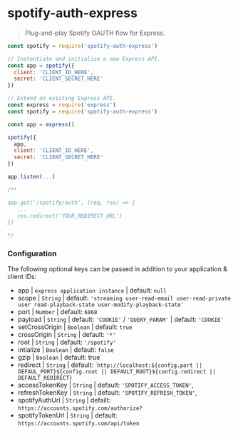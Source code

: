 
# spotify-auth-express
> Plug-and-play Spotify OAUTH flow for Express.

```js
const spotify = require('spotify-auth-express')

// Instantiate and initialize a new Express API.
const app = spotify({
  client: 'CLIENT_ID_HERE',
  secret: 'CLIENT_SECRET_HERE'
})

// Extend an existing Express API.
const express = require('express')
const spotify = require('spotify-auth-express')

const app = express()

spotify({
  app,
  client: 'CLIENT_ID_HERE',
  secret: 'CLIENT_SECRET_HERE'
})

app.listen(...)

/**

app.get('/spotify/auth', (req, res) => {
   ...
   res.redirect('YOUR_REDIRECT_URL')
})

*/
```

### Configuration

The following optional keys can be passed in addition to your application & client IDs:

* app | `express application instance` | default: `null`
* scope | `String` | default: `'streaming user-read-email user-read-private user read-playback-state user-modify-playback-state'`
* port | `Number` | default: `6868`
* payload | `String` | default: `'COOKIE'` / `'QUERY_PARAM'` | default: `'COOKIE'`
* setCrossOrigin | `Boolean` | default: `true`
* crossOrigin | `String` | default: `'*'` 
* root | `String` | default: `'/spotify'`
* intialize | `Boolean` | default: `false`
* gzip | `Boolean` | default: true`
* redirect | `String` | default: \``http://localhost:${config.port || DEFAUL_PORT}${config.root || DEFAULT_ROOT}${config.redirect || DEFAULT_REDIRECT}`
* accessTokenKey | `String` |  default: `'SPOTIFY_ACCESS_TOKEN'`,
* refreshTokenKey | `String` | default: `'SPOTIFY_REFRESH_TOKEN'`,
* spotifyAuthUrl | `String` | defailt: `https://accounts.spotify.com/authorize?`
* spotifyTokenUrl | `String` | default: `https://accounts.spotify.com/api/token`